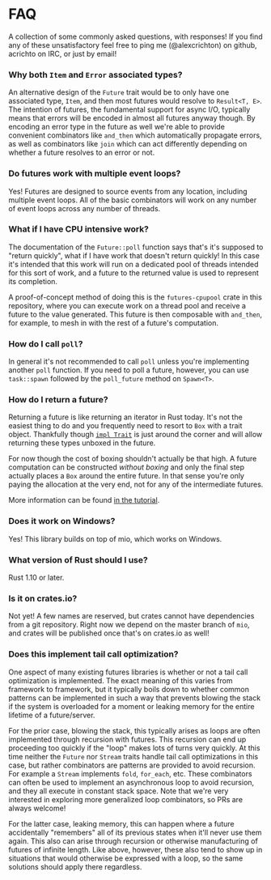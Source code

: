 # FAQ

A collection of some commonly asked questions, with responses! If you find any
of these unsatisfactory feel free to ping me (@alexcrichton) on github,
acrichto on IRC, or just by email!

### Why both `Item` and `Error` associated types?

An alternative design of the `Future` trait would be to only have one associated
type, `Item`, and then most futures would resolve to `Result<T, E>`. The
intention of futures, the fundamental support for async I/O, typically means
that errors will be encoded in almost all futures anyway though. By encoding an
error type in the future as well we're able to provide convenient combinators
like `and_then` which automatically propagate errors, as well as combinators
like `join` which can act differently depending on whether a future resolves to
an error or not.

### Do futures work with multiple event loops?

Yes! Futures are designed to source events from any location, including multiple
event loops. All of the basic combinators will work on any number of event loops
across any number of threads.

### What if I have CPU intensive work?

The documentation of the `Future::poll` function says that's it's supposed to
"return quickly", what if I have work that doesn't return quickly! In this case
it's intended that this work will run on a dedicated pool of threads intended
for this sort of work, and a future to the returned value is used to represent
its completion.

A proof-of-concept method of doing this is the `futures-cpupool` crate in this
repository, where you can execute work on a thread pool and receive a future to
the value generated. This future is then composable with `and_then`, for
example, to mesh in with the rest of a future's computation.

### How do I call `poll`?

In general it's not recommended to call `poll` unless you're implementing
another `poll` function. If you need to poll a future, however, you can use
`task::spawn` followed by the `poll_future` method on `Spawn<T>`.

### How do I return a future?

Returning a future is like returning an iterator in Rust today. It's not the
easiest thing to do and you frequently need to resort to `Box` with a trait
object. Thankfully though [`impl Trait`] is just around the corner and will
allow returning these types unboxed in the future.

[`impl Trait`]: https://github.com/rust-lang/rust/issues/34511

For now though the cost of boxing shouldn't actually be that high. A future
computation can be constructed *without boxing* and only the final step actually
places a `Box` around the entire future. In that sense you're only paying the
allocation at the very end, not for any of the intermediate futures.

More information can be found [in the tutorial][return-future].

[return-future]: https://github.com/alexcrichton/futures-rs/blob/master/TUTORIAL.md#returning-futures

### Does it work on Windows?

Yes! This library builds on top of mio, which works on Windows.

### What version of Rust should I use?

Rust 1.10 or later.

### Is it on crates.io?

Not yet! A few names are reserved, but crates cannot have dependencies from a
git repository. Right now we depend on the master branch of `mio`, and crates
will be published once that's on crates.io as well!

### Does this implement tail call optimization?

One aspect of many existing futures libraries is whether or not a tail call
optimization is implemented. The exact meaning of this varies from framework to
framework, but it typically boils down to whether common patterns can be
implemented in such a way that prevents blowing the stack if the system is
overloaded for a moment or leaking memory for the entire lifetime of a
future/server.

For the prior case, blowing the stack, this typically arises as loops are often
implemented through recursion with futures. This recursion can end up proceeding
too quickly if the "loop" makes lots of turns very quickly. At this time neither
the `Future` nor `Stream` traits handle tail call optimizations in this case,
but rather combinators are patterns are provided to avoid recursion. For example
a `Stream` implements `fold`, `for_each`, etc. These combinators can often be
used to implement an asynchronous loop to avoid recursion, and they all execute
in constant stack space. Note that we're very interested in exploring more
generalized loop combinators, so PRs are always welcome!

For the latter case, leaking memory, this can happen where a future accidentally
"remembers" all of its previous states when it'll never use them again. This
also can arise through recursion or otherwise manufacturing of futures of
infinite length. Like above, however, these also tend to show up in situations
that would otherwise be expressed with a loop, so the same solutions should
apply there regardless.
